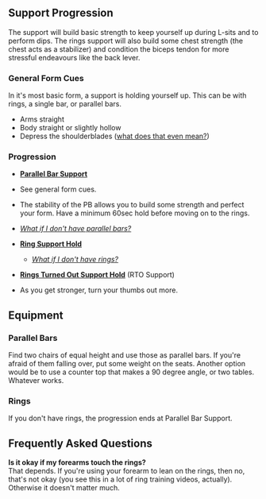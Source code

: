 ## Support Progression

The support will build basic strength to keep yourself up during L-sits and to perform dips. The rings support will also build some chest strength (the chest acts as a stabilizer) and condition the biceps tendon for more stressful endeavours like the back lever.

### General Form Cues
In it's most basic form, a support is holding yourself up. This can be with rings, a single bar, or parallel bars. 

* Arms straight
* Body straight or slightly hollow
* Depress the shoulderblades ([what does that even mean?](/recommended-routine/bodyweightfitness/wiki/kb/positioning))

### Progression

* [**Parallel Bar Support**](http://antranik.org/wp-content/uploads/2014/01/antranik-holding-support-hold-on-parallel-bars.jpg)  

 * See general form cues.
 * The stability of the PB allows you to build some strength and perfect your form. Have a minimum 60sec hold before moving on to the rings. 
 * [*What if I don't have parallel bars?*](/recommended-routine/bodyweightfitness/wiki/exercises/support#wiki_parallel_bars)  

* [**Ring Support Hold**](http://i.imgur.com/hGRuEkA.jpg)

  * [*What if I don't have rings?*](/recommended-routine/bodyweightfitness/wiki/exercises/support#wiki_rings)  

* [**Rings Turned Out Support Hold**](https://www.youtube.com/watch?v=-4IF7z6A71s) (RTO Support)

 * As you get stronger, turn your thumbs out more.

## Equipment
### Parallel Bars
Find two chairs of equal height and use those as parallel bars. If you're afraid of them falling over, put some weight on the seats. Another option would be to use a counter top that makes a 90 degree angle, or two tables. Whatever works.

### Rings
If you don't have rings, the progression ends at Parallel Bar Support.

## Frequently Asked Questions
**Is it okay if my forearms touch the rings?**  
That depends. If you're using your forearm to lean on the rings, then no, that's not okay (you see this in a lot of ring training videos, actually). Otherwise it doesn't matter much.
